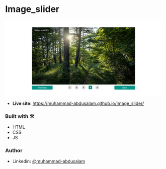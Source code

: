# Image_slider

![Image-slider](./screenshot/slider.png)

- **Live site**: https://muhammad-abdusalam.github.io/Image_slider/

### Built with ⚒️

- HTML
- CSS
- JS

### Author

- Linkedin: [@muhammad-abdusalam](https://www.linkedin.com/in/muhammad-abdusalam)

